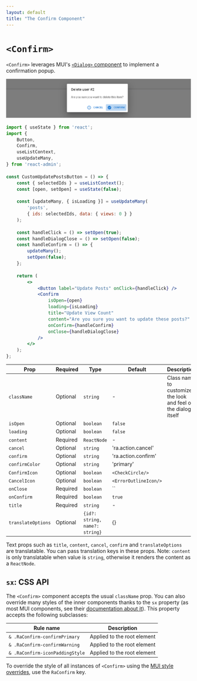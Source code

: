 ```yaml
---
layout: default
title: "The Confirm Component"
---
```


# `<Confirm>`

`<Confirm>` leverages MUI's [`<Dialog>` component](https://mui.com/components/dialogs) to implement a confirmation popup.

![Confirm dialog](./img/confirm-dialog.png)

```jsx
import { useState } from 'react';
import {
    Button,
    Confirm,
    useListContext,
    useUpdateMany,
} from 'react-admin';

const CustomUpdatePostsButton = () => {
    const { selectedIds } = useListContext();
    const [open, setOpen] = useState(false);

    const [updateMany, { isLoading }] = useUpdateMany(
        'posts',
        { ids: selectedIds, data: { views: 0 } }
    );

    const handleClick = () => setOpen(true);
    const handleDialogClose = () => setOpen(false);
    const handleConfirm = () => {
        updateMany();
        setOpen(false);
    };

    return (
        <>
            <Button label="Update Posts" onClick={handleClick} />
            <Confirm
                isOpen={open}
                loading={isLoading}
                title="Update View Count"
                content="Are you sure you want to update these posts?"
                onConfirm={handleConfirm}
                onClose={handleDialogClose}
            />
        </>
    );
};
```

| Prop               | Required | Type                           | Default               | Description                                                    |
|--------------------|----------|--------------------------------|-----------------------|----------------------------------------------------------------|
| `className`        | Optional | `string`                       | -                     | Class name to customize the look and feel of the dialog itself |
| `isOpen`           | Optional | `boolean`                      | `false`               |                                                                |
| `loading`          | Optional | `boolean`                      | `false`               |                                                                |
| `content`          | Required | `ReactNode`                    | -                     |                                                                |
| `cancel`           | Optional | `string`                       | 'ra.action.cancel'    |                                                                |
| `confirm`          | Optional | `string`                       | 'ra.action.confirm'   |                                                                |
| `confirmColor`     | Optional | `string`                       | 'primary'             |                                                                |
| `ConfirmIcon`      | Optional | `boolean`                      | `<CheckCircle/>`      |                                                                |
| `CancelIcon`       | Optional | `boolean`                      | `<ErrorOutlineIcon/>` |                                                                |
| `onClose`          | Required | `boolean`                      | ``                    |                                                                |
| `onConfirm`        | Required | `boolean`                      | `true`                |                                                                |
| `title`            | Required | `string`                       | -                     |                                                                |
| `translateOptions` | Optional | `{id?: string, name?: string}` | {}                    |                                                                |

Text props such as `title`, `content`, `cancel`, `confirm` and `translateOptions` are translatable. You can pass translation keys in these props. Note: `content` is only translatable when value is `string`, otherwise it renders the content as a `ReactNode`.

## `sx`: CSS API

The `<Confirm>` component accepts the usual `className` prop. You can also override many styles of the inner components thanks to the `sx` property (as most MUI components, see their [documentation about it](https://mui.com/customization/how-to-customize/#overriding-nested-component-styles)). This property accepts the following subclasses:

| Rule name                       | Description                 |
|---------------------------------|-----------------------------|
| `& .RaConfirm-confirmPrimary`   | Applied to the root element |
| `& .RaConfirm-confirmWarning`   | Applied to the root element |
| `& .RaConfirm-iconPaddingStyle` | Applied to the root element |

To override the style of all instances of `<Confirm>` using the [MUI style overrides](https://mui.com/customization/globals/#css), use the `RaConfirm` key.
